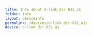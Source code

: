 ```yaml
---
title: Info about d-link_dir-632_a1
folder: info
layout: deviceinfo
permalink: /devices/d-link_dir-632_a1/
device: d-link_dir-632_a1
---
```

